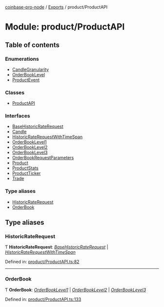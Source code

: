 [coinbase-pro-node](../README.md) / [Exports](../modules.md) / product/ProductAPI

# Module: product/ProductAPI

## Table of contents

### Enumerations

- [CandleGranularity](../enums/product/productapi.candlegranularity.md)
- [OrderBookLevel](../enums/product/productapi.orderbooklevel.md)
- [ProductEvent](../enums/product/productapi.productevent.md)

### Classes

- [ProductAPI](../classes/product/productapi.productapi.md)

### Interfaces

- [BaseHistoricRateRequest](../interfaces/product/productapi.basehistoricraterequest.md)
- [Candle](../interfaces/product/productapi.candle.md)
- [HistoricRateRequestWithTimeSpan](../interfaces/product/productapi.historicraterequestwithtimespan.md)
- [OrderBookLevel1](../interfaces/product/productapi.orderbooklevel1.md)
- [OrderBookLevel2](../interfaces/product/productapi.orderbooklevel2.md)
- [OrderBookLevel3](../interfaces/product/productapi.orderbooklevel3.md)
- [OrderBookRequestParameters](../interfaces/product/productapi.orderbookrequestparameters.md)
- [Product](../interfaces/product/productapi.product.md)
- [ProductStats](../interfaces/product/productapi.productstats.md)
- [ProductTicker](../interfaces/product/productapi.productticker.md)
- [Trade](../interfaces/product/productapi.trade.md)

### Type aliases

- [HistoricRateRequest](product_productapi.md#historicraterequest)
- [OrderBook](product_productapi.md#orderbook)

## Type aliases

### HistoricRateRequest

Ƭ **HistoricRateRequest**: [_BaseHistoricRateRequest_](../interfaces/product/productapi.basehistoricraterequest.md) \| [_HistoricRateRequestWithTimeSpan_](../interfaces/product/productapi.historicraterequestwithtimespan.md)

Defined in: [product/ProductAPI.ts:82](https://github.com/bennycode/coinbase-pro-node/blob/ac883aa/src/product/ProductAPI.ts#L82)

---

### OrderBook

Ƭ **OrderBook**: [_OrderBookLevel1_](../interfaces/product/productapi.orderbooklevel1.md) \| [_OrderBookLevel2_](../interfaces/product/productapi.orderbooklevel2.md) \| [_OrderBookLevel3_](../interfaces/product/productapi.orderbooklevel3.md)

Defined in: [product/ProductAPI.ts:133](https://github.com/bennycode/coinbase-pro-node/blob/ac883aa/src/product/ProductAPI.ts#L133)

